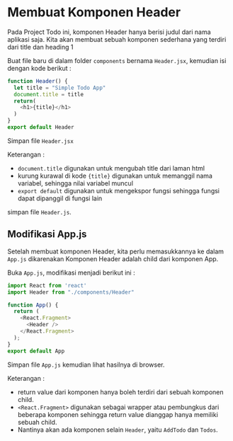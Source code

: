 # Membuat Komponen Header

Pada Project Todo ini, komponen Header hanya berisi judul dari nama aplikasi saja. Kita akan membuat sebuah komponen sederhana yang terdiri dari title dan heading 1

Buat file baru di dalam folder `components` bernama `Header.jsx`, kemudian isi dengan kode berikut :

```javascript
function Header() {
  let title = "Simple Todo App"
  document.title = title
  return(
    <h1>{title}</h1>
  )
}
export default Header
```

Simpan file `Header.jsx`

Keterangan :

* `document.title` digunakan untuk mengubah title dari laman html
* kurung kurawal di kode `{title}` digunakan untuk memanggil nama variabel, sehingga nilai variabel muncul
* `export default` digunakan untuk mengekspor fungsi sehingga fungsi dapat dipanggil di fungsi lain

simpan file `Header.js`.

## Modifikasi App.js

Setelah membuat komponen Header, kita perlu memasukkannya ke dalam `App.js` dikarenakan Komponen Header adalah child dari komponen App.

Buka `App.js`, modifikasi menjadi berikut ini :

```javascript
import React from 'react'
import Header from "./components/Header"

function App() {
  return (
    <React.Fragment>
      <Header />
    </React.Fragment>
  );
}
export default App
```

Simpan file `App.js` kemudian lihat hasilnya di browser.

Keterangan :

* return value dari komponen hanya boleh terdiri dari sebuah komponen child.
* `<React.Fragment>` digunakan sebagai wrapper atau pembungkus dari beberapa komponen sehingga return value dianggap hanya memiliki sebuah child.
* Nantinya akan ada komponen selain `Header`, yaitu `AddTodo` dan `Todos`.
